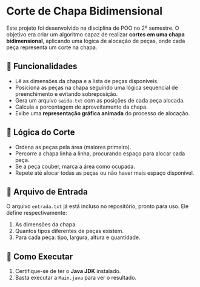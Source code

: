 # Corte de Chapa Bidimensional

Este projeto foi desenvolvido na disciplina de POO no 2º semestre. O objetivo era criar um algoritmo capaz de realizar **cortes em uma chapa bidimensional**, aplicando uma lógica de alocação de peças, onde cada peça representa um corte na chapa.

## 🔧 Funcionalidades
- Lê as dimensões da chapa e a lista de peças disponíveis.
- Posiciona as peças na chapa seguindo uma lógica sequencial de preenchimento e evitando sobreposição.
- Gera um arquivo `saida.txt` com as posições de cada peça alocada.
- Calcula a porcentagem de aproveitamento da chapa.
- Exibe uma **representação gráfica animada** do processo de alocação.

## 🧩 Lógica do Corte
- Ordena as peças pela área (maiores primeiro).
- Percorre a chapa linha a linha, procurando espaço para alocar cada peça.
- Se a peça couber, marca a área como ocupada.
- Repete até alocar todas as peças ou não haver mais espaço disponível.

## 📜 Arquivo de Entrada
O arquivo `entrada.txt` já está incluso no repositório, pronto para uso.
Ele define respectivamente:
1. As dimensões da chapa.
2. Quantos tipos diferentes de peças existem.
3. Para cada peça: tipo, largura, altura e quantidade.

## 🚀 Como Executar
1. Certifique-se de ter o **Java JDK** instalado.
2. Basta executar a `Main.java` para ver o resultado.
